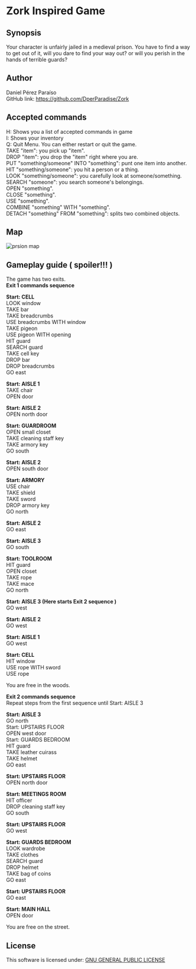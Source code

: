 # Zork Inspired Game

## Synopsis

Your character is unfairly jailed in a medieval prison. You have to find a way to get out of it, will you dare to find your way out? or will you perish in the hands of terrible guards?

## Author
Daniel Pérez Paraíso  
GitHub link: https://github.com/DperParadise/Zork   

## Accepted commands

H: Shows you a list of accepted commands in game  
I: Shows your inventory  
Q: Quit Menu. You can either restart or quit the game.  
TAKE "item": you pick up "item".  
DROP "item": you drop the "item" right where you are.  
PUT "something/someone" INTO "something": punt one item into another.  
HIT "something/someone": you hit a person or a thing.  
LOOK "something/someone": you carefully look at someone/something.  
SEARCH "someone": you search someone's belongings.  
OPEN "something".   
CLOSE "something".  
USE "something".  
COMBINE "something" WITH "something".  
DETACH "something" FROM "something": splits two combined objects.  

## Map

![prsion map](https://i.imgsafe.org/8cd1dc2bde.jpg)

## Gameplay guide ( spoiler!!! )   

The game has two exits.  
**Exit 1 commands sequence**  

**Start: CELL**   
LOOK window  
TAKE bar  
TAKE breadcrumbs  
USE breadcrumbs WITH window  
TAKE pigeon  
USE pigeon WITH opening  
HIT guard  
SEARCH guard  
TAKE cell key  
DROP bar  
DROP breadcrumbs  
GO east  

**Start: AISLE 1**  
TAKE chair  
OPEN door  

**Start: AISLE 2**    
OPEN north door  

**Start: GUARDROOM**    
OPEN small closet  
TAKE cleaning staff key  
TAKE armory key   
GO south  

**Start: AISLE 2**    
OPEN south door  

**Start: ARMORY**    
USE chair  
TAKE shield   
TAKE sword   
DROP armory key   
GO north  

**Start: AISLE 2**     
GO east   

**Start: AISLE 3**       
GO south  

**Start: TOOLROOM**    
HIT guard   
OPEN closet   
TAKE rope   
TAKE mace   
GO north   

**Start: AISLE 3  (Here starts Exit 2 sequence )**     
GO west   

**Start: AISLE 2**     
GO west   

**Start: AISLE 1**     
GO west   

**Start: CELL**     
HIT window   
USE rope WITH sword   
USE rope  

You are free in the woods.   

**Exit 2 commands sequence**  
Repeat steps from the first sequence until Start: AISLE 3   

**Start: AISLE 3**   
GO north    
Start: UPSTAIRS FLOOR   
OPEN west door   
Start: GUARDS BEDROOM   
HIT guard   
TAKE leather cuirass   
TAKE helmet   
GO east   

**Start: UPSTAIRS FLOOR**    
OPEN north door   

**Start: MEETINGS ROOM**      
HIT officer   
DROP cleaning staff key   
GO south   

**Start: UPSTAIRS FLOOR**     
GO west   

**Start: GUARDS BEDROOM**     
LOOK wardrobe   
TAKE clothes   
SEARCH guard   
DROP helmet   
TAKE bag of coins   
GO east   

**Start: UPSTAIRS FLOOR**     
GO east   

**Start: MAIN HALL**     
OPEN door  

You are free on the street.

## License   

This software is licensed under: [GNU GENERAL PUBLIC LICENSE](https://www.gnu.org/licenses/gpl-3.0.txt)   
